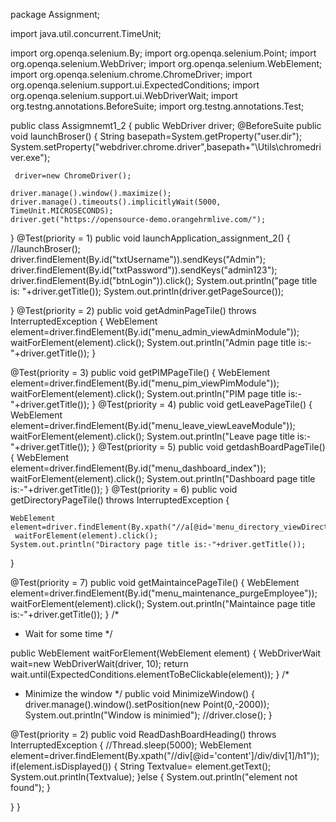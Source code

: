 package Assignment;

import java.util.concurrent.TimeUnit;

import org.openqa.selenium.By;
import org.openqa.selenium.Point;
import org.openqa.selenium.WebDriver;
import org.openqa.selenium.WebElement;
import org.openqa.selenium.chrome.ChromeDriver;
import org.openqa.selenium.support.ui.ExpectedConditions;
import org.openqa.selenium.support.ui.WebDriverWait;
import org.testng.annotations.BeforeSuite;
import org.testng.annotations.Test;

public class Assigmnemt1_2 {
public WebDriver driver;
@BeforeSuite
public void launchBroser() {
	String basepath=System.getProperty("user.dir");
	System.setProperty("webdriver.chrome.driver",basepath+"\\Utils\\chromedriver.exe");

	 driver=new ChromeDriver();

	driver.manage().window().maximize();
	driver.manage().timeouts().implicitlyWait(5000, TimeUnit.MICROSECONDS);
	driver.get("https://opensource-demo.orangehrmlive.com/");
}
@Test(priority = 1)
public void launchApplication_assignment_2() {
	//launchBroser();
	driver.findElement(By.id("txtUsername")).sendKeys("Admin");
	driver.findElement(By.id("txtPassword")).sendKeys("admin123");
	driver.findElement(By.id("btnLogin")).click();
	System.out.println("page title is: "+driver.getTitle());
	System.out.println(driver.getPageSource());
	
}
@Test(priority = 2)
public void getAdminPageTile() throws InterruptedException { 
     WebElement element=driver.findElement(By.id("menu_admin_viewAdminModule"));
	waitForElement(element).click();
	System.out.println("Admin page title is:-"+driver.getTitle());
}

@Test(priority = 3)
public void getPIMPageTile() {
	 WebElement element=driver.findElement(By.id("menu_pim_viewPimModule"));
	 waitForElement(element).click();
	System.out.println("PIM page title is:-"+driver.getTitle());
}
@Test(priority = 4)
public void getLeavePageTile() {
	 WebElement element=driver.findElement(By.id("menu_leave_viewLeaveModule"));
	 waitForElement(element).click();
	System.out.println("Leave page title is:-"+driver.getTitle());
}
@Test(priority = 5)
public void getdashBoardPageTile() {
	WebElement element=driver.findElement(By.id("menu_dashboard_index"));
	 waitForElement(element).click();
	System.out.println("Dashboard page title is:-"+driver.getTitle());
}
@Test(priority = 6)
public void getDirectoryPageTile() throws InterruptedException {
	
	WebElement element=driver.findElement(By.xpath("//a[@id='menu_directory_viewDirectory']/b"));
	 waitForElement(element).click();
	System.out.println("Diractory page title is:-"+driver.getTitle());
}

@Test(priority = 7)
public void getMaintaincePageTile() {
	WebElement element=driver.findElement(By.id("menu_maintenance_purgeEmployee"));
	 waitForElement(element).click();
	System.out.println("Maintaince page title is:-"+driver.getTitle());
}
/*
 * Wait for some time
 */

public WebElement waitForElement(WebElement element) {
	WebDriverWait wait=new WebDriverWait(driver, 10);
	return wait.until(ExpectedConditions.elementToBeClickable(element));
}
/*
 * Minimize the window
 */
public void MinimizeWindow() {
	driver.manage().window().setPosition(new Point(0,-2000));
		System.out.println("Window is minimied");
		//driver.close();
	}

@Test(priority = 2)
public void ReadDashBoardHeading() throws InterruptedException {
	//Thread.sleep(5000);
	WebElement element=driver.findElement(By.xpath("//div[@id='content']/div/div[1]/h1"));
	if(element.isDisplayed()) {
		String Textvalue= element.getText();
		System.out.println(Textvalue);
	}else {
		System.out.println("element not found");
	}
	
}
}
